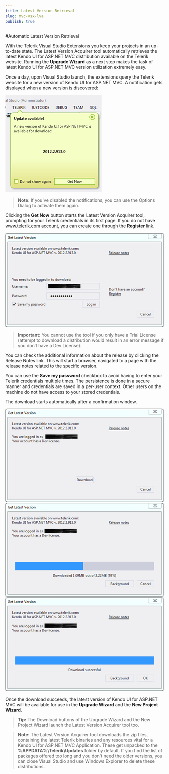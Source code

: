 ```yaml
---
title: Latest Version Retrieval
slug: mvc-vsx-lva
publish: true
---
```


#Automatic Latest Version Retrieval

With the Telerik Visual Studio Extensions you keep your projects in an up-to-date state. The Latest Version Acquirer tool automatically retrieves the latest Kendo UI for ASP.NET MVC distribution available on the Telerik website. Running the **Upgrade Wizard** as a next step makes the task of latest Kendo UI for ASP.NET MVC version utilization extremely easy.

Once a day, upon Visual Studio launch, the extensions query the Telerik website for a new version of Kendo UI for ASP.NET MVC. A notification gets displayed when a new version is discovered:

![Notification](images/notification.png)
 
> **Note:**
If you've disabled the notifications, you can use the Options Dialog to activate them again.

Clicking the **Get Now** button starts the Latest Version Acquirer tool, prompting for your Telerik credentials in its first page. If you do not have www.telerik.com account, you can create one through the **Register** link.
 
![Get latest version](images/lva1.png)

>**Important:**
You cannot use the tool if you only have a Trial License (attempt to download a distribution would result in an error message if you don’t have a Dev License).

You can check the additional information about the release by clicking the Release Notes link. This will start a browser, navigated to a page with the release notes related to the specific version.

You can use the **Save my password** checkbox to avoid having to enter your Telerik credentials multiple times. The persistence is done in a secure manner and credentials are saved in a per-user context. Other users on the machine do not have access to your stored credentials.

The download starts automatically after a confirmation window.
 
![Get latest version](images/lva2.png)
![Get latest version](images/lva3.png)
![Get latest version](images/lva4.png)
 
Once the download succeeds, the latest version of Kendo UI for ASP.NET MVC will be available for use in the **Upgrade Wizard** and the **New Project Wizard**.

>**Tip:**
The Download buttons of the Upgrade Wizard and the New Project Wizard launch the Latest Version Acquirer tool too.

>**Note:**
The Latest Version Acquirer tool downloads the zip files, containing the latest Telerik binaries and any resources vital for a Kendo UI for ASP.NET MVC Application. These get unpacked to the **%APPDATA%\Telerik\Updates** folder by default.
If you find the list of packages offered too long and you don't need the older versions, you can close Visual Studio and use Windows Explorer to delete these distributions.
